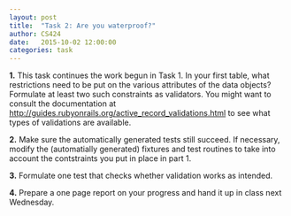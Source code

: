 ```yaml
---
layout: post
title:  "Task 2: Are you waterproof?"
author: CS424
date:   2015-10-02 12:00:00
categories: task
---
```


**1.** This task continues the work begun in Task 1.  In your first
table, what restrictions need to be put on the various attributes of
the data objects?  Formulate at least two such constraints as
validators.  You might want to consult the documentation at
<http://guides.rubyonrails.org/active_record_validations.html> to see
what types of validations are available.

**2.** Make sure the automatically generated tests still succeed.
If necessary, modify the (automatially generated) fixtures
and test routines to take into account the contstraints you put in place in
part 1.

**3.** Formulate one test that checks whether validation works as intended.

**4.** Prepare a one page report on your progress
and hand it up in class next Wednesday.
